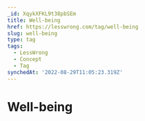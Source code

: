 ```yaml
---
_id: XqykXFKL9t38pbSEm
title: Well-being
href: https://lesswrong.com/tag/well-being
slug: well-being
type: tag
tags:
  - LessWrong
  - Concept
  - Tag
synchedAt: '2022-08-29T11:05:23.319Z'
---
```

# Well-being

